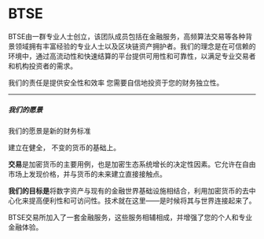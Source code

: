 # BTSE

BTSE由一群专业人士创立，该团队成员包括在金融服务，高频算法交易等各种背景领域拥有丰富经验的专业人士以及区块链资产拥护者。我们的理念是在可信赖的环境中，通过高流动性和快速结算的平台提供可用性和可靠性，以满足专业交易者和机构投资者的需求。

我们的责任是提供安全性和效率
您需要自信地投资于您的财务独立性。

---

##### 我们的愿景
我们的愿景是新的财务标准

建立在健全，
不变的货币的基础上。

**交易**是加密货币的主要用例，也是加密生态系统增长的决定性因素。它允许在自由市场上发现价格，并与货币的未来建立直接接触点。

**我们的目标是**将数字资产与现有的金融世界基础设施相结合，利用加密货币的去中心化来提高便利性和可访问性。技术就在这里——是时候将其与世界连接起来了。

BTSE交易所加入了一套金融服务，这些服务相辅相成，并增强了您的个人和专业金融体验。

